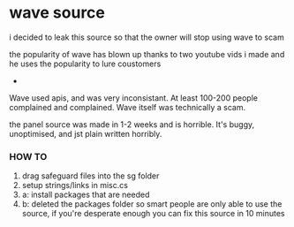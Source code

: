 # wave source

i decided to leak this source so that the owner will stop using wave to scam

the popularity of wave has blown up thanks to two youtube vids i made and he uses the popularity to lure coustomers

-

Wave used apis, and was very inconsistant. At least 100-200 people complained and complained. Wave itself was
technically a scam.

the panel source was made in 1-2 weeks and is horrible. It's buggy, unoptimised, and jst plain written horribly.

### HOW TO

1. drag safeguard files into the sg folder
2. setup strings/links in misc.cs
3. a: install packages that are needed 
3. b: deleted the packages folder so smart people are only able to use the source, if you're desperate enough you can fix this source in 10 minutes